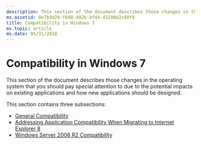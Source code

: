 ```yaml
---
description: This section of the document describes those changes in the operating system that you should pay special attention to due to the potential impacts on existing applications and how new applications should be designed.
ms.assetid: 8e7b9d29-f608-492b-bfd4-d3208d2c60f6
title: Compatibility in Windows 7
ms.topic: article
ms.date: 05/31/2018
---
```


# Compatibility in Windows 7

This section of the document describes those changes in the operating system that you should pay special attention to due to the potential impacts on existing applications and how new applications should be designed.

This section contains three subsections:

-   [General Compatibility](general-compatibility.md)
-   [Addressing Application Compatibility When Migrating to Internet Explorer 8](addressing-application-compatibility-when-migrating-to-internet-explorer-8.md)
-   [Windows Server 2008 R2 Compatibility](windows-server-2008-r2-compatibility.md)

 

 
